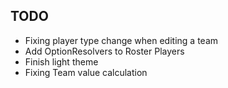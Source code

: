 TODO
------
- Fixing player type change when editing a team
- Add OptionResolvers to Roster Players
- Finish light theme
- Fixing Team value calculation
